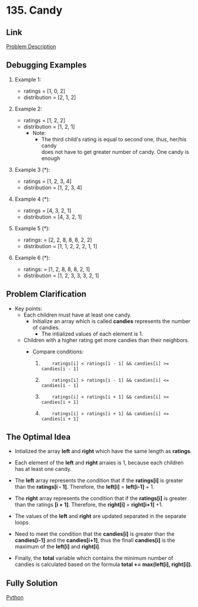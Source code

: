# 135. Candy

## Link
[Problem Description](https://leetcode.com/problems/candy/)

## Debugging Examples
1) Example 1:
    - ratings      = [1, 0, 2]
    - distribution = [2, 1, 2]

2) Example 2:
    - ratings      = [1, 2, 2]
    - distribution = [1, 2, 1]
      - Note:
         * The third child's rating is equal to second one, thus, her/his candy \
         does not have to get greater number of candy. One candy is enough

3) Example 3 (*):
    - ratings      = [1, 2, 3, 4]
    - distribution = [1, 2, 3, 4]

4) Example 4 (*):
    - ratings      = [4, 3, 2, 1]
    - distribution = [4, 3, 2, 1]

5) Example 5 (*):
    - ratings:     = [2, 2, 8, 8, 8, 2, 2]
    - distribution = [1, 1, 2, 2, 2, 1, 1]

6) Example 6 (*):
    - ratings:     = [1, 2, 8, 8, 8, 2, 1]
    - distribution = [1, 2, 3, 3, 3, 2, 1]

## Problem Clarification
- Key points:
    - Each children must have at least one candy.
        - Initialize an array which is called **candies** represents the number of candies.
            - The intialized values of each element is 1.
    - Children with a higher rating get more candies than their neighbors.
        - Compare conditions:

            1) 
                ```
                    ratings[i] < ratings[i - 1] && candies[i] >= candies[i - 1]
                ```
            2)
                ```
                    ratings[i] > ratings[i - 1] && candies[i] <= candies[i - 1]
                ```
            3)
                ```
                    ratings[i] < ratings[i + 1] && candies[i] >= candies[i + 1]
                ```
            4)
                ```
                    ratings[i] > ratings[i + 1] && candies[i] <= candies[i + 1]
                ```

## The Optimal Idea
- Intialized the array **left** and **right** which have the same length as **ratings**.

- Each element of the **left** and **right** arraies is 1, because each children has at least one candy.

- The **left** array represents the condition that if the **ratings[i]** is greater than the **ratings[i - 1]**. Therefore, the **left[i]** = **left[i-1]** + 1.

- The **right** array represents the condition that if the **ratings[i]** is greater than the ratings **[i + 1]**. Therefore, the **right[i]** = **right[i+1]** +1.

- The values of the **left** and **right** are 
updated separated in the separate loops.

- Need to meet the condition that the **candies[i]** is greater than the **candies[i-1]** and the **candies[i+1]**, thus the finall **candies[i]** is the maximum of the **left[i]** and **right[i]**.
  
- Finally, the **total** variable which contains the minimum number of candies is calculated based on the formula **total += max(left[i], right[i])**.

## Fully Solution
[Python](https://github.com/coderthewhite/LeetCodeFighter/blob/main/arrays/00135/00135.py)